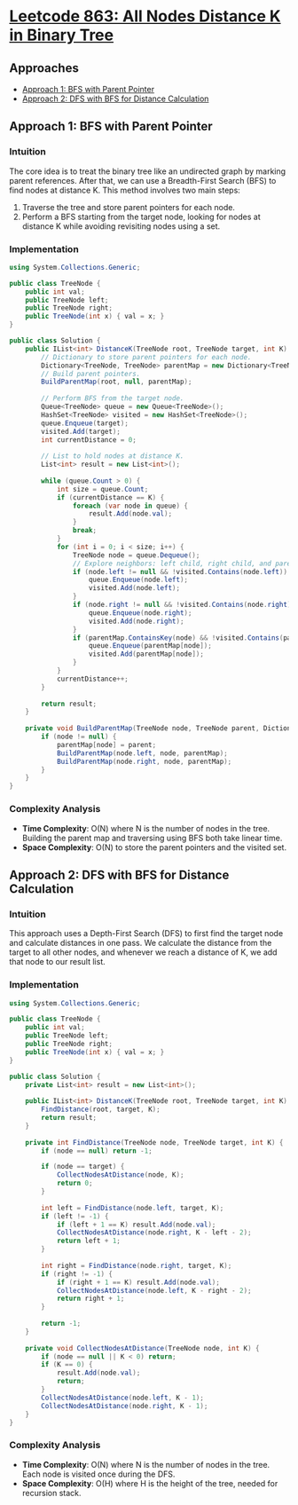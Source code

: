 # [Leetcode 863: All Nodes Distance K in Binary Tree](https://leetcode.com/problems/all-nodes-distance-k-in-binary-tree/)

## Approaches
- [Approach 1: BFS with Parent Pointer](#approach-1-bfs-with-parent-pointer)
- [Approach 2: DFS with BFS for Distance Calculation](#approach-2-dfs-with-bfs-for-distance-calculation)

## Approach 1: BFS with Parent Pointer

### Intuition
The core idea is to treat the binary tree like an undirected graph by marking parent references. After that, we can use a Breadth-First Search (BFS) to find nodes at distance K. This method involves two main steps:
1. Traverse the tree and store parent pointers for each node.
2. Perform a BFS starting from the target node, looking for nodes at distance K while avoiding revisiting nodes using a set.

### Implementation

```csharp
using System.Collections.Generic;

public class TreeNode {
    public int val;
    public TreeNode left;
    public TreeNode right;
    public TreeNode(int x) { val = x; }
}

public class Solution {
    public IList<int> DistanceK(TreeNode root, TreeNode target, int K) {
        // Dictionary to store parent pointers for each node.
        Dictionary<TreeNode, TreeNode> parentMap = new Dictionary<TreeNode, TreeNode>();
        // Build parent pointers.
        BuildParentMap(root, null, parentMap);
        
        // Perform BFS from the target node.
        Queue<TreeNode> queue = new Queue<TreeNode>();
        HashSet<TreeNode> visited = new HashSet<TreeNode>();
        queue.Enqueue(target);
        visited.Add(target);
        int currentDistance = 0;
        
        // List to hold nodes at distance K.
        List<int> result = new List<int>();
        
        while (queue.Count > 0) {
            int size = queue.Count;
            if (currentDistance == K) {
                foreach (var node in queue) {
                    result.Add(node.val);
                }
                break;
            }
            for (int i = 0; i < size; i++) {
                TreeNode node = queue.Dequeue();
                // Explore neighbors: left child, right child, and parent.
                if (node.left != null && !visited.Contains(node.left)) {
                    queue.Enqueue(node.left);
                    visited.Add(node.left);
                }
                if (node.right != null && !visited.Contains(node.right)) {
                    queue.Enqueue(node.right);
                    visited.Add(node.right);
                }
                if (parentMap.ContainsKey(node) && !visited.Contains(parentMap[node])) {
                    queue.Enqueue(parentMap[node]);
                    visited.Add(parentMap[node]);
                }
            }
            currentDistance++;
        }
        
        return result;
    }
    
    private void BuildParentMap(TreeNode node, TreeNode parent, Dictionary<TreeNode, TreeNode> parentMap) {
        if (node != null) {
            parentMap[node] = parent;
            BuildParentMap(node.left, node, parentMap);
            BuildParentMap(node.right, node, parentMap);
        }
    }
}
```

### Complexity Analysis
- **Time Complexity**: O(N) where N is the number of nodes in the tree. Building the parent map and traversing using BFS both take linear time.
- **Space Complexity**: O(N) to store the parent pointers and the visited set.

## Approach 2: DFS with BFS for Distance Calculation

### Intuition
This approach uses a Depth-First Search (DFS) to first find the target node and calculate distances in one pass. We calculate the distance from the target to all other nodes, and whenever we reach a distance of K, we add that node to our result list.

### Implementation

```csharp
using System.Collections.Generic;

public class TreeNode {
    public int val;
    public TreeNode left;
    public TreeNode right;
    public TreeNode(int x) { val = x; }
}

public class Solution {
    private List<int> result = new List<int>();
    
    public IList<int> DistanceK(TreeNode root, TreeNode target, int K) {
        FindDistance(root, target, K);
        return result;
    }
    
    private int FindDistance(TreeNode node, TreeNode target, int K) {
        if (node == null) return -1;

        if (node == target) {
            CollectNodesAtDistance(node, K);
            return 0;
        }
        
        int left = FindDistance(node.left, target, K);
        if (left != -1) {
            if (left + 1 == K) result.Add(node.val);
            CollectNodesAtDistance(node.right, K - left - 2);
            return left + 1;
        }
        
        int right = FindDistance(node.right, target, K);
        if (right != -1) {
            if (right + 1 == K) result.Add(node.val);
            CollectNodesAtDistance(node.left, K - right - 2);
            return right + 1;
        }
        
        return -1;
    }
    
    private void CollectNodesAtDistance(TreeNode node, int K) {
        if (node == null || K < 0) return;
        if (K == 0) {
            result.Add(node.val);
            return;
        }
        CollectNodesAtDistance(node.left, K - 1);
        CollectNodesAtDistance(node.right, K - 1);
    }
}
```

### Complexity Analysis
- **Time Complexity**: O(N) where N is the number of nodes in the tree. Each node is visited once during the DFS.
- **Space Complexity**: O(H) where H is the height of the tree, needed for recursion stack.

